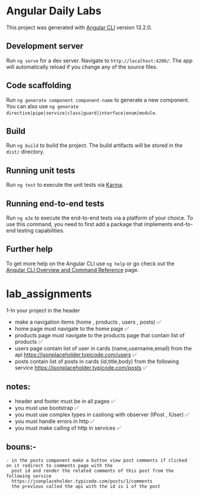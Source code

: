 # Angular Daily Labs

This project was generated with [Angular CLI](https://github.com/angular/angular-cli) version 13.2.0.

## Development server

Run `ng serve` for a dev server. Navigate to `http://localhost:4200/`. The app will automatically reload if you change any of the source files.

## Code scaffolding

Run `ng generate component component-name` to generate a new component. You can also use `ng generate directive|pipe|service|class|guard|interface|enum|module`.

## Build

Run `ng build` to build the project. The build artifacts will be stored in the `dist/` directory.

## Running unit tests

Run `ng test` to execute the unit tests via [Karma](https://karma-runner.github.io).

## Running end-to-end tests

Run `ng e2e` to execute the end-to-end tests via a platform of your choice. To use this command, you need to first add a package that implements end-to-end testing capabilities.

## Further help

To get more help on the Angular CLI use `ng help` or go check out the [Angular CLI Overview and Command Reference](https://angular.io/cli) page.

# lab_assignments

1-In your project in the header

- make a navigation items (home , products , users , posts) ✅
- home page must navigate to the home page ✅
- products page must navigate to the products page that contain list of products ✅
- users page contain list of user in cards (name,username,email) from the api https://jsonplaceholder.typicode.com/users ✅
- posts contain list of posts in cards (id,title,body) from the following service https://jsonplaceholder.typicode.com/posts ✅

## notes:

- header and footer must be in all pages ✅
- you must use bootstrap ✅
- you must use complex types in castiong with observer (IPost , IUser) ✅
- you must handle errors in http ✅
- you must make calling of http in services ✅

## bouns:-

    - in the posts component make a button view post comments if clicked on it redirect to comments page with the
      post id and render the related comments of this post from the following service
      https://jsonplaceholder.typicode.com/posts/1/comments
      the previous called the api with the id is 1 of the post
